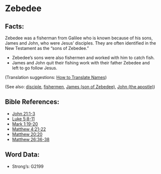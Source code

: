# Zebedee

## Facts:

Zebedee was a fisherman from Galilee who is known because of his sons, James and John, who were Jesus’ disciples. They are often identified in the New Testament as the “sons of Zebedee.”

* Zebedee’s sons were also fishermen and worked with him to catch fish.
* James and John quit their fishing work with their father Zebedee and left to go follow Jesus.

(Translation suggestions: [How to Translate Names](rc://en/ta/man/translate/translate-names))

(See also: [disciple](../kt/disciple.md), [fishermen](../other/fisherman.md), [James (son of Zebedee)](../names/jamessonofzebedee.md), [John (the apostle)](../names/johntheapostle.md))

## Bible References:

* [John 21:1-3](rc://en/tn/help/jhn/21/01)
* [Luke 5:8-11](rc://en/tn/help/luk/05/08)
* [Mark 1:19-20](rc://en/tn/help/mrk/01/19)
* [Matthew 4:21-22](rc://en/tn/help/mat/04/21)
* [Matthew 20:20](rc://en/tn/help/mat/20/20)
* [Matthew 26:36-38](rc://en/tn/help/mat/26/36)

## Word Data:

* Strong’s: G2199
